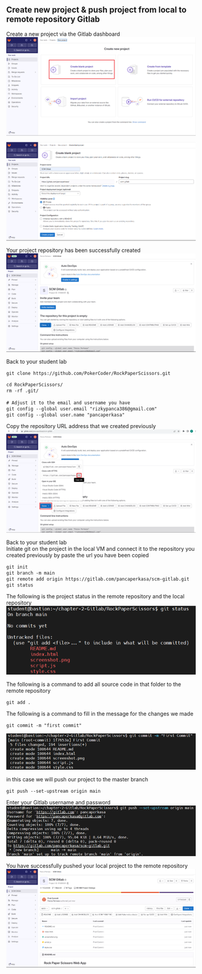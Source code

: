 ## Create new project & push project from local to remote repository Gitlab

Create a new project via the Gitlab dashboard
![Alt text](/Chapter-2-Gitlab/img/1-create-new-project.png)

![Alt text](/Chapter-2-Gitlab/img/2-create-new-project.png)

Your project repository has been successfully created
![Alt text](/Chapter-2-Gitlab/img/3-success-create-project.png)

Back to your student lab
```
git clone https://github.com/PokerCoder/RockPaperScissors.git
```

```
cd RockPaperScissors/
rm -rf .git/

# Adjust it to the email and username you have
git config --global user.email "rizkypanca386@gmail.com"
git config --global user.name "pancaperkasa" 
```

Copy the repository URL address that we created previously
![Alt text](/Chapter-2-Gitlab/img/4-remote-repository.png)

Back to your student lab <br>
Initiate git on the project in the local VM and connect it to the repository you created previously by paste the url you have been copied
```
git init
git branch -m main
git remote add origin https://gitlab.com/pancaperkasa/scm-gitlab.git
git status
```
The following is the project status in the remote repository and the local repository
![Alt text](/Chapter-2-Gitlab/img/5-git-status.png)

The following is a command to add all source code in that folder to the remote repository
```
git add .
```

The following is a command to fill in the message for the changes we made
```
git commit -m "first commit"
```
![Alt text](/Chapter-2-Gitlab/img/6-git-commit.png)

in this case we will push our project to the master branch
```
git push --set-upstream origin main
```
Enter your Gitlab username and password
![Alt text](/Chapter-2-Gitlab/img/7-git-push.png)

You have successfully pushed your local project to the remote repository
![Alt text](/Chapter-2-Gitlab/img/8-git-push-success.png)